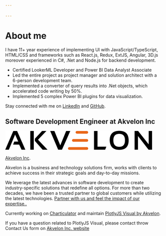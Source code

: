 ```yaml
---

---
```


# About me

I have 11+ year experience of implementing UI with JavaScript/TypeScript, HTML/CSS and frameworks  such as React.js, Redux, ExtJS, Angular, 3D.js moreover experienced in C#, .Net and Node.js for backend development.

* Certified LookerML Developer and Power BI Data Analyst Associate
* Led the entire project as project manager and solution architect with a 6-person development team.
* Implemented a converter of query results into .Net objects, which accelerated code writing by 50%.
* Implemented 5 complex Power BI plugins for data visualization.

Stay connected with me on [LinkedIn](https://www.linkedin.com/in/ilfat-galiev/) and [GitHub](https://github.com/zbritva/).

## Software Development Engineer at Akvelon Inc

![Akvelon Inc logo](./akvelon-logo-svg.svg)

[Akvelon Inc](https://akvelon.com/).

Akvelon is a business and technology solutions firm, works with clients to achieve success in their strategic goals and day-to-day missions.

We leverage the latest advances in software development to create industry-specific solutions that redefine all options.
For more than two decades, we have been a trusted partner to global customers while utilizing the latest technologies.
[Partner with us and feel the impact of our expertise..](https://akvelon.com/what-we-do/)

Currently working on [Charticulator](docs/category/charticulator) and maintain [PlotlyJS Visual by Akvelon](https://appsource.microsoft.com/en-us/product/power-bi-visuals/akvelon.plotlyjsvisualbyakvelon?tab=Overview).

If you have a question related to PlotlyJS Visual, please contact throw Contact Us form on [Akvelon Inc. website](https://akvelon.com/contact-us/)
